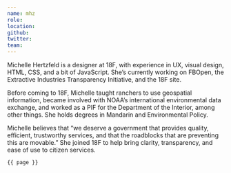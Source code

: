 ```yaml
---
name: mhz
role: 
location: 
github:
twitter:
team:
---
```

Michelle Hertzfeld is a designer at 18F, with experience in UX, visual design, HTML, CSS, and a bit of JavaScript. She’s currently working on FBOpen, the Extractive Industries Transparency Initiative, and the 18F site.

Before coming to 18F, Michelle taught ranchers to use geospatial information, became involved with NOAA’s international environmental data exchange, and worked as a PIF for the Department of the Interior, among other things. She holds degrees in Mandarin and Environmental Policy.

Michelle believes that “we deserve a government that provides quality, efficient, trustworthy services, and that the roadblocks that are preventing this are movable.” She joined 18F to help bring clarity, transparency, and ease of use to citizen services.

<code>{{ page }}</code>
